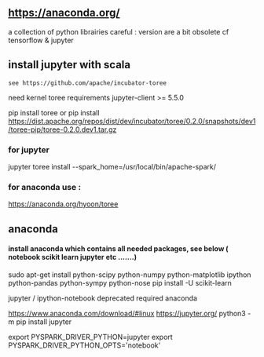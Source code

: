 ## https://anaconda.org/

a collection of python librairies
careful : version are a bit obsolete cf tensorflow & jupyter

## install jupyter with scala 

`see https://github.com/apache/incubator-toree`

need kernel toree 
requirements jupyter-client >= 5.5.0


pip install toree
or
pip install https://dist.apache.org/repos/dist/dev/incubator/toree/0.2.0/snapshots/dev1/toree-pip/toree-0.2.0.dev1.tar.gz
### for jupyter
jupyter toree install --spark_home=/usr/local/bin/apache-spark/
### for anaconda use :
https://anaconda.org/hyoon/toree



## anaconda

#### install anaconda which contains all needed packages, see below ( notebook scikit learn jupyter etc .......)
sudo apt-get install python-scipy python-numpy python-matplotlib ipython  python-pandas python-sympy python-nose
pip install -U scikit-learn

 jupyter / ipython-notebook deprecated
 required  anaconda
 
 https://www.anaconda.com/download/#linux
 https://jupyter.org/
python3 -m pip install jupyter


export PYSPARK_DRIVER_PYTHON=jupyter
export PYSPARK_DRIVER_PYTHON_OPTS='notebook'
